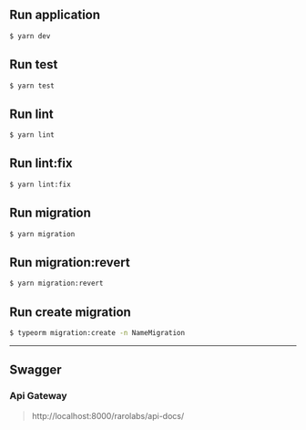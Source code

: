 ## Run application
```sh
$ yarn dev
```

## Run test
```sh
$ yarn test
```

## Run lint
```sh
$ yarn lint
```

## Run lint:fix
```sh
$ yarn lint:fix
```

## Run migration
```sh
$ yarn migration
```

## Run migration:revert
```sh
$ yarn migration:revert
```

## Run create migration
```sh
$ typeorm migration:create -n NameMigration
```

----
## Swagger

### Api Gateway 
>http://localhost:8000/rarolabs/api-docs/